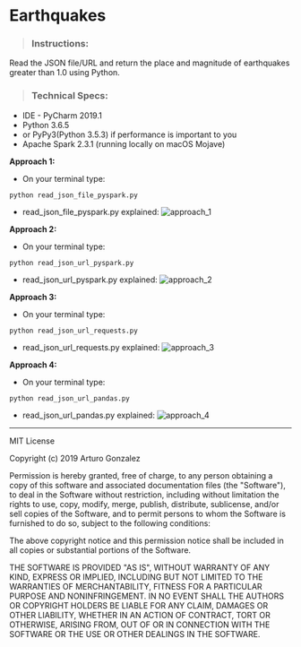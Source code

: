 # Earthquakes #


> ### Instructions:
Read the JSON file/URL and return the place and magnitude of earthquakes greater than 1.0 using Python.

> ### Technical Specs:
- IDE - PyCharm 2019.1
- Python 3.6.5 
- or PyPy3(Python 3.5.3) if performance is important to you
- Apache Spark 2.3.1 (running locally on macOS Mojave)

**Approach 1:**

- On your terminal type:
```commandline
python read_json_file_pyspark.py
```
- read_json_file_pyspark.py explained:
![approach_1](https://github.com/arturosolutions/earthquakes/blob/master/images/approach_1.png)

**Approach 2:**

- On your terminal type:
```commandline
python read_json_url_pyspark.py
```
- read_json_url_pyspark.py explained:
![approach_2](https://github.com/arturosolutions/earthquakes/blob/master/images/approach_2.png)

**Approach 3:**

- On your terminal type:
```commandline
python read_json_url_requests.py
```
- read_json_url_requests.py explained:
![approach_3](https://github.com/arturosolutions/earthquakes/blob/master/images/approach_3.png)

**Approach 4:**

- On your terminal type:
```commandline
python read_json_url_pandas.py
```
- read_json_url_pandas.py explained:
![approach_4](https://github.com/arturosolutions/earthquakes/blob/master/images/approach_4.png)

----

MIT License

Copyright (c) 2019 Arturo Gonzalez

Permission is hereby granted, free of charge, to any person obtaining a copy
of this software and associated documentation files (the "Software"), to deal
in the Software without restriction, including without limitation the rights
to use, copy, modify, merge, publish, distribute, sublicense, and/or sell
copies of the Software, and to permit persons to whom the Software is
furnished to do so, subject to the following conditions:

The above copyright notice and this permission notice shall be included in all
copies or substantial portions of the Software.

THE SOFTWARE IS PROVIDED "AS IS", WITHOUT WARRANTY OF ANY KIND, EXPRESS OR
IMPLIED, INCLUDING BUT NOT LIMITED TO THE WARRANTIES OF MERCHANTABILITY,
FITNESS FOR A PARTICULAR PURPOSE AND NONINFRINGEMENT. IN NO EVENT SHALL THE
AUTHORS OR COPYRIGHT HOLDERS BE LIABLE FOR ANY CLAIM, DAMAGES OR OTHER
LIABILITY, WHETHER IN AN ACTION OF CONTRACT, TORT OR OTHERWISE, ARISING FROM,
OUT OF OR IN CONNECTION WITH THE SOFTWARE OR THE USE OR OTHER DEALINGS IN THE
SOFTWARE.
